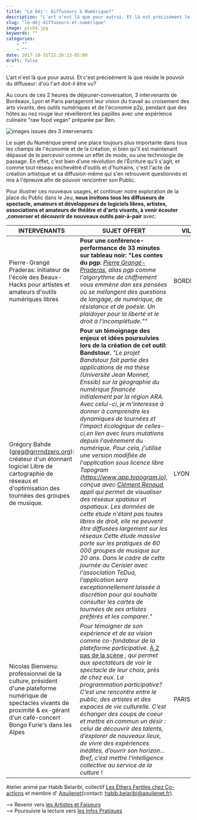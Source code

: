 ```yaml
---
title: "Le Déj': Diffuseurs & Numérique?"
description: "L'art n'est là que pour autrui. Et là est précisément le pouvoir du diffuseur: d'où l'art doit-il être vu? Au cours de ces 2 heures de pause-déjeuner,..."
slug: "le-déj-diffuseurs-et-numérique"
image: pic04.jpg
keywords: ""
categories:
    - ""
    - ""
date: 2017-10-31T22:26:13-05:00
draft: false
---
```


L'art n'est là que pour autrui.
Et c'est précisément là que réside le pouvoir du diffuseur: d'où l'art doit-il être vu?

Au cours de ces 2 heures de déjeuner-conversation, 3 intervenants de Bordeaux, Lyon et Paris partageront leur vision du travail au croisement des arts vivants, des outils numériques et de l'économie p2p, pendant que des hôtes au nez rouge leur réveilleront les papilles avec une expérience culinaire "raw food vegan" préparée par Ben.

![images issues des 3 intervenants](/img/ateliernumerique.jpg)

Le sujet du Numérique prend une place toujours plus importante dans tous les champs de l'économie et de la création,
si bien qu'il est maintenant dépassé de le percevoir comme un effet de mode, ou une technologie de passage.
En effet, c'est bien d'une révolution de l'Écriture qu'il s'agit, et comme tout réseau enchevêtré d'outils et d'humains, c'est l'acte de création artistique et sa diffusion-même qui s'en retrouvent questionnés et mis à l'épreuve afin de pouvoir rencontrer son Public.

Pour illustrer ces nouveaux usages, et continuer notre exploration de la place du Public dans le Jeu, **nous invitons tous les diffuseurs de spectacle, amateurs et développeurs de logiciels libres, artistes, associations et amateurs de théâtre et d'arts vivants, à venir écouter ,converser et découvrir de nouveaux outils pair-à-pair** avec:


INTERVENANTS | SUJET OFFERT | VILLE
------------ | ------------- | -------------
Pierre-Grangé Praderas: initiateur de l'école des Beaux-Hacks pour artistes et amateurs d'outils numériques libres | **Pour une conférence-performance de 33 minutes sur tableau noir: "Les contes du pgp**: *[Pierre Grangé-Praderas](http://www.pierregrangepraderas.com/), alias pgp comme l'algorythme de chiffrement vous emmène dan ses pensées où se mélangent des questions de langage, de numérique, de résistance et de poésie. Un plaidoyer pour la liberté et le droit à l'incomplétude.""*  | BORDEAUX
Grégory Bahde (greg@grrrndzero.org): créateur d'un étonnant logiciel Libre de cartographie de réseaux et d'optimisation des tournées des groupes de musique. | **Pour un témoignage des enjeux et idées poursuivies lors de la création de cet outil: Bandstour.** *"Le projet Bandstour fait partie des applications de ma thèse (Université Jean Monnet, Enssib) sur la géographie du numérique financée initialement par la région ARA. Avec celui-ci,  je m'interesse à donner à comprendre les dynamiques de tournées et l'impact écologique de celles-ci,en lien avec leurs mutations depuis l'avènement du numérique. Pour cela, j'utilise une version modifiée de l'application sous licence libre Topogram (https://www.app.topogram.io), conçue avec [Clément Renaud](https://clementrenaud.com), appli qui permet de visualiser des réseaux spatiaux et aspatiaux. Les données de cette étude n'étant pas toutes libres de droit, elle ne peuvent être diffusées largement sur les réseaux.Cette étude massive porte sur les pratiques de 60 000 groupes de musique sur 20 ans. Dans le cadre de cette journée au Cerisier avec l'association TeDua, l'application sera exceptionnellement laissée à discrétion pour qui souhaite consulter les cartes de tournées de ses artistes préférés et les comparer."* | LYON
Nicolas Bienvenu: professionnel de la culture, président d'une plateforme numérique de spectacles vivants de proximité & ex-gérant d'un café-concert Bongo Furie's dans les Alpes | *Pour témoigner de son expérience et de sa vision comme co-fondateur de la plateforme participative.* [À 2 pas de la scène](https://www.a2pasdelascene.fr/) *,  qui permet aux spectateurs de voir le spectacle de leur choix, près de chez eux. La programmation participative? C’est une rencontre entre le public, des artistes et des espaces de vie culturelle. C’est échanger des coups de coeur et mettre en commun un désir : celui de découvrir des talents, d’explorer de nouveaux lieux, de vivre des expériences inédites, d’ouvrir son horizon... Bref, c’est mettre l’intelligence collective au service de la culture !* | PARIS


Atelier animé par Habib Belaribi, collectif [Les Éthers Fertiles chez Co-actions](https://co-actions.coop/nos-metiers/les-entrepreneur-e-s/hbelaribi/) et membre d' [Aquilenet](aquilenet.fr)(contact: habib.belaribi@aquilenet.fr).  



--> Revenir vers [les Artistes et Faiseurs](https://www.association-tedua.fr/blogs/artistes-et-faiseurs/)   
--> Poursuivre la lecture vers [les Infos Pratiques ](https://www.association-tedua.fr/blogs/infos-pratiques/)
